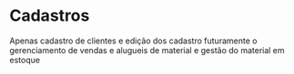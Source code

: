 # Cadastros
Apenas cadastro de clientes e edição dos cadastro
futuramente o gerenciamento de vendas e alugueis de material e gestão do material em estoque
